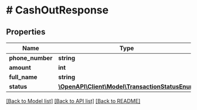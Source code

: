 # # CashOutResponse

## Properties

Name | Type | Description | Notes
------------ | ------------- | ------------- | -------------
**phone_number** | **string** |  |
**amount** | **int** |  |
**full_name** | **string** |  |
**status** | [**\OpenAPI\Client\Model\TransactionStatusEnum**](TransactionStatusEnum.md) |  |

[[Back to Model list]](../../README.md#models) [[Back to API list]](../../README.md#endpoints) [[Back to README]](../../README.md)
